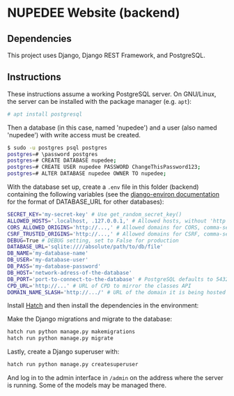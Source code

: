 # NUPEDEE Website (backend)

## Dependencies

This project uses Django, Django REST Framework, and PostgreSQL.

## Instructions

These instructions assume a working PostgreSQL server. On GNU/Linux, the server can be installed with the package manager (e.g. `apt`):

``` sh
# apt install postgresql
```

Then a database (in this case, named 'nupedee') and a user (also named 'nupedee') with write access must be created.

```sh
$ sudo -u postgres psql postgres
postgres=# \password postgres
postgres=# CREATE DATABASE nupedee;
postgres=# CREATE USER nupedee PASSWORD ChangeThisPassword123;
postgres=# ALTER DATABASE nupedee OWNER TO nupedee;
```

With the database set up, create a `.env` file in this folder (backend) containing the following variables (see the [django-environ documentation](https://django-environ.readthedocs.io/en/latest/types.html) for the format of DATABASE_URL for other databases):

``` sh
SECRET_KEY='my-secret-key' # Use get_random_secret_key()
ALLOWED_HOSTS='.localhost, .127.0.0.1,' # Allowed hosts, without 'http'
CORS_ALLOWED_ORIGINS='http://...,' # Allowed domains for CORS, comma-separated
CSRF_TRUSTED_ORIGINS='http://...,' # Allowed domains for CSRF, comma-separated
DEBUG=True # DEBUG setting, set to False for production
DATABASE_URL='sqlite:////absolute/path/to/db/file'
DB_NAME='my-database-name'
DB_USER='my-database-user'
DB_PASS='my-database-password'
DB_HOST='network-adress-of-the-database'
DB_PORT='port-to-connect-to-the-database' # PostgreSQL defaults to 5432
CPD_URL='http://...' # URL of CPD to mirror the classes API
DOMAIN_NAME_SLASH='http://.../' # URL of the domain it is being hosted on, with a trailing slash
```

Install [Hatch](https://hatch.pypa.io/) and then install the dependencies in the environment:

Make the Django migrations and migrate to the database:

``` sh
hatch run python manage.py makemigrations
hatch run python manage.py migrate
```

Lastly, create a Django superuser with:

``` sh
hatch run python manage.py createsuperuser
```

And log in to the admin interface in `/admin` on the address where the server is running. Some of the models may be managed there.
